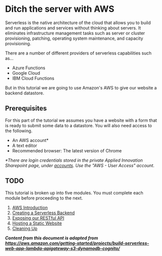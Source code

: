 # Ditch the server with AWS

Serverless is the native architecture of the cloud that allows you to build and run applications and services without thinking about servers. It eliminates infrastructure management tasks such as server or cluster provisioning, patching, operating system maintenance, and capacity provisioning.

There are a number of different providers of serverless capabilities such as...
* Azure Functions
* Google Cloud
* IBM Cloud Functions

But in this tutorial we are going to use Amazon's AWS to give our website a backend datastore.

## Prerequisites
For this part of the tutorial we assumes you have a website with a form that is ready to submit some data to a datastore.  You will also need access to the following.

- An AWS account*
- A text editor
- Recommended browser: The latest version of Chrome

_*There are login credentials stored in the private Applied Innovation Sharepoint page, under [accounts](https://kainossoftwareltd.sharepoint.com/sites/appliedinnovation/Lists/Accounts/AllItems.aspx). Use the "AWS - User Access" account._

## TODO

This tutorial is broken up into five modules. You must complete each module before proceeding to the next.  

1. [AWS Introduction](01-Intro)
2. [Creating a Serverless Backend](02-Serverless-Backend)
3. [Exposing our RESTful API](03-RESTfulAPI)
4. [Hosting a Static Website](04-Static-Website)
5. [Cleaning Up](05-Cleanup)

***Content from this document is adapted from https://aws.amazon.com/getting-started/projects/build-serverless-web-app-lambda-apigateway-s3-dynamodb-cognito/***